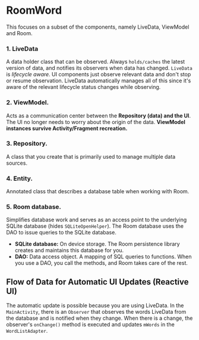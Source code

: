 # RoomWord
This focuses on a subset of the components, namely LiveData, ViewModel and Room.

### 1. LiveData
A data holder class that can be observed. Always `holds/caches` the latest version of data, and notifies its observers when data has changed. `LiveData` is *lifecycle aware*. UI components just observe relevant data and don't stop or resume observation. LiveData automatically manages all of this since it's aware of the relevant lifecycle status changes while observing.

### 2. ViewModel.
Acts as a communication center between the **Repository (data) and the UI**. The UI no longer needs to worry about the origin of the data. **ViewModel instances survive Activity/Fragment recreation.**

### 3. Repository. 
A class that you create that is primarily used to manage multiple data sources.

### 4. Entity.
Annotated class that describes a database table when working with Room.

### 5. Room database.
Simplifies database work and serves as an access point to the underlying SQLite database (hides `SQLiteOpenHelper`). The Room database uses the DAO to issue queries to the SQLite database.
* **SQLite database:** On device storage. The Room persistence library creates and maintains this database for you.
* **DAO:** Data access object. A mapping of SQL queries to functions. When you use a DAO, you call the methods, and Room takes care of the rest.

## Flow of Data for Automatic UI Updates (Reactive UI)
The automatic update is possible because you are using LiveData. In the `MainActivity`, there is an `Observer` that observes the words LiveData from the database and is notified when they change. When there is a change, the observer's `onChange()` method is executed and updates `mWords` in the `WordListAdapter`.
